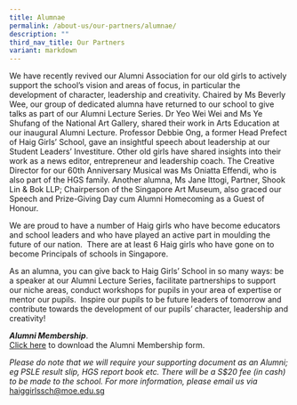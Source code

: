 ```yaml
---
title: Alumnae
permalink: /about-us/our-partners/alumnae/
description: ""
third_nav_title: Our Partners
variant: markdown
---
```

We have recently revived our Alumni Association for our old girls to actively support the school’s vision and areas of focus, in particular the development of character, leadership and creativity. Chaired by Ms Beverly Wee, our group of dedicated alumna have returned to our school to give talks as part of our Alumni Lecture Series. Dr Yeo Wei Wei and Ms Ye Shufang of the National Art Gallery, shared their work in Arts Education at our inaugural Alumni Lecture. Professor Debbie Ong, a former Head Prefect of Haig Girls’ School, gave an insightful speech about leadership at our Student Leaders’ Investiture. Other old girls have shared insights into their work as a news editor, entrepreneur and leadership coach. The Creative Director for our 60th Anniversary Musical was Ms Oniatta Effendi, who is also part of the HGS family. Another alumna, Ms Jane Ittogi, Partner, Shook Lin & Bok LLP; Chairperson of the Singapore Art Museum, also graced our Speech and Prize-Giving Day cum Alumni Homecoming as a Guest of Honour.  
  
We are proud to have a number of Haig girls who have become educators and school leaders and who have played an active part in moulding the future of our nation.  There are at least 6 Haig girls who have gone on to become Principals of schools in Singapore.  
  
As an alumna, you can give back to Haig Girls’ School in so many ways: be a speaker at our Alumni Lecture Series, facilitate partnerships to support our niche areas, conduct workshops for pupils in your area of expertise or mentor our pupils.  Inspire our pupils to be future leaders of tomorrow and contribute towards the development of our pupils’ character, leadership and creativity!  
  

**_Alumni Membership_**.   
[Click here](/files/Alumni_Membership_Form.pdf) to download the Alumni Membership form. 

*Please do note that we will require your supporting document as an Alumni; eg PSLE result slip, HGS report book etc. There will be a S$20 fee (in cash) to be made to the school. For more information, please email us via* [haiggirlssch@moe.edu.sg](mailto:haiggirlssch@moe.edu.sg)